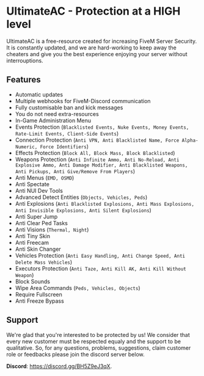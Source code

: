 # UltimateAC - Protection at a HIGH level

UltimateAC is a free-resource created for increasing FiveM Server Security. It is constantly updated, and we are hard-working to keep away the cheaters and give you the best experience enjoying your server without interrouptions.
## Features

- Automatic updates
- Multiple webhooks for FiveM-Discord communication
- Fully customisable ban and kick messages
- You do not need extra-resources
- In-Game Administration Menu
- Events Protection (`Blacklisted Events, Nuke Events, Money Events, Rate-Limit Events, Client-Side Events`)
- Connection Protection (`Anti VPN, Anti Blacklisted Name, Force Alpha-Numeric, Force Identifiers`)
- Effects Protection (`Block All, Block Mass, Block Blacklisted`)
- Weapons Protection (`Anti Infinite Ammo, Anti No-Reload, Anti Explosive Ammo, Anti Damage Modifier, Anti Blacklisted Weapons, Anti Pickups, Anti Give/Remove From Players`)
- Anti Menus (`EMD, OSMD`)
- Anti Spectate
- Anti NUI Dev Tools
- Advanced Detect Entities (`Objects, Vehicles, Peds`)
- Anti Explosions (`Anti Blacklisted Explosions, Anti Mass Explosions, Anti Invisible Explosions, Anti Silent Explosions`)
- Anti Super Jump
- Anti Clear Ped Tasks
- Anti Visions (`Thermal, Night`)
- Anti Tiny Skin
- Anti Freecam
- Anti Skin Changer
- Vehicles Protection (`Anti Easy Handling, Anti Change Speed, Anti Delete Mass Vehicles`)
- Executors Protection (`Anti Taze, Anti Kill AK, Anti Kill Without Weapon`)
- Block Sounds
- Wipe Area Commands (`Peds, Vehicles, Objects`)
- Require Fullscreen
- Anti Freeze Bypass

## Support
We're glad that you're interested to be protected by us! We consider that every new customer must be respected equaly and the support to be qualitative. So, for any questions, problems, suggestions, claim customer role or feedbacks please join the discord server below.

**Discord**: https://discord.gg/BH5Z9eJ3qX.

